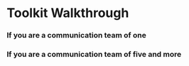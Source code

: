 # Toolkit Walkthrough

### If you are a communication team of one



### If you are a communication team of five and more

